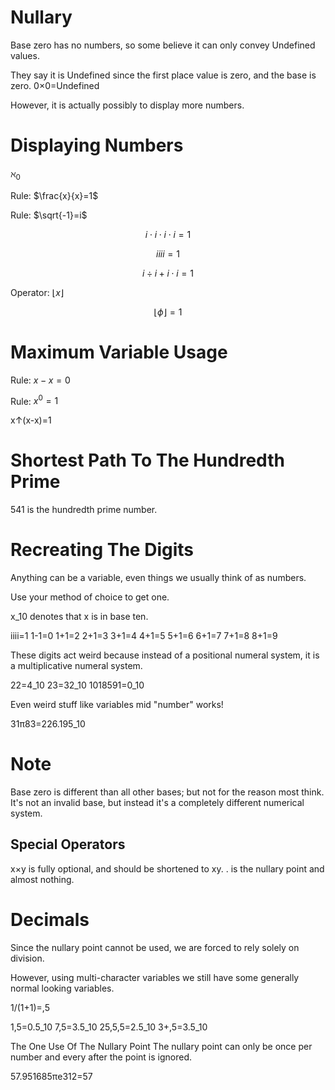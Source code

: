 # Nullary
Base zero has no numbers, so some believe it can only convey Undefined values.

They say it is Undefined since the first place value is zero, and the base is zero.
0×0=Undefined

However, it is actually possibly to display more numbers.

# Displaying Numbers
$\aleph_0$

Rule: $\frac{x}{x}=1$

Rule: $\sqrt{-1}=i$

$$
i \cdot i \cdot i \cdot i=1
$$

$$
iiii=1
$$

$$
i \div i + i \cdot i = 1
$$

Operator: $\lfloor x \rfloor$

$$
\lfloor \phi \rfloor = 1
$$

# Maximum Variable Usage
Rule: $x-x=0$

Rule: $x^{0}=1$

x↑(x-x)=1

# Shortest Path To The Hundredth Prime
541 is the hundredth prime number.

# Recreating The Digits
Anything can be a variable, even things we usually think of as numbers.

Use your method of choice to get one.

x_10 denotes that x is in base ten.

iiii=1
1-1=0
1+1=2
2+1=3
3+1=4
4+1=5
5+1=6
6+1=7
7+1=8
8+1=9

These digits act weird because instead of a positional numeral system, it is a multiplicative numeral system.

22=4_10
23=32_10
1018591=0_10

Even weird stuff like variables mid "number" works!

31π83=226.195_10

# Note
Base zero is different than all other bases; but not for the reason most think. It's not an invalid base, but instead it's a completely different numerical system.

## Special Operators
x×y is fully optional, and should be shortened to xy.
. is the nullary point and almost nothing.

# Decimals
Since the nullary point cannot be used, we are forced to rely solely on division.

However, using multi-character variables we still have some generally normal looking variables.

1/(1+1)=,5

1,5=0.5_10
7,5=3.5_10
25,5,5=2.5_10
3+,5=3.5_10

The One Use Of The Nullary Point
The nullary point can only be once per number and every after the point is ignored.

57.951685πe312=57
